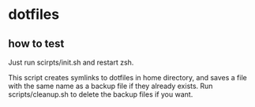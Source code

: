# dotfiles

## how to test
Just run scirpts/init.sh and restart zsh.

This script creates symlinks to dotfiles in home directory, and saves a file with the same name as a backup file if they already exists.
Run scripts/cleanup.sh to delete the backup files if you want.
